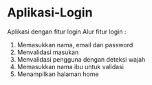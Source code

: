 # Aplikasi-Login
Aplikasi dengan fitur login
Alur fitur login :
1. Memasukkan nama, email dan password
2. Menvalidasi masukan
3. Menvalidasi pengguna dengan deteksi wajah
4. Memasukkan nama ibu untuk validasi
5. Menampilkan halaman home
